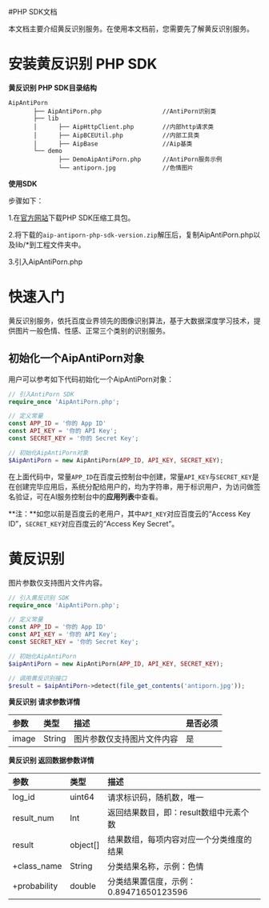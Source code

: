 #PHP SDK文档

本文档主要介绍黄反识别服务。在使用本文档前，您需要先了解黄反识别服务。

# 安装黄反识别 PHP SDK

**黄反识别 PHP SDK目录结构**

    AipAntiPorn
           ├── AipAntiPorn.php                 //AntiPorn识别类
           ├── lib
           │      ├── AipHttpClient.php        //内部http请求类
           │      ├── AipBCEUtil.php           //内部工具类
           │      ├── AipBase                  //Aip基类
           └── demo     
                  ├── DemoAipAntiPorn.php      //AntiPorn服务示例
                  └── antiporn.jpg             //色情图片

**使用SDK**

步骤如下：

1.在[官方网站](/sdk)下载PHP SDK压缩工具包。

2.将下载的`aip-antiporn-php-sdk-version.zip`解压后，复制AipAntiPorn.php以及lib/*到工程文件夹中。

3.引入AipAntiPorn.php

# 快速入门

黄反识别服务，依托百度业界领先的图像识别算法，基于大数据深度学习技术，提供图片一般色情、性感、正常三个类别的识别服务。

## 初始化一个AipAntiPorn对象

用户可以参考如下代码初始化一个AipAntiPorn对象：

```php
// 引入AntiPorn SDK
require_once 'AipAntiPorn.php';

// 定义常量
const APP_ID = '你的 App ID'
const API_KEY = '你的 API Key';
const SECRET_KEY = '你的 Secret Key';

// 初始化AipAntiPorn对象
$AipAntiPorn = new AipAntiPorn(APP_ID, API_KEY, SECRET_KEY);
```

在上面代码中，常量`APP_ID`在百度云控制台中创建，常量`API_KEY`与`SECRET_KEY`是在创建完毕应用后，系统分配给用户的，均为字符串，用于标识用户，为访问做签名验证，可在AI服务控制台中的**应用列表**中查看。  

**注：**如您以前是百度云的老用户，其中`API_KEY`对应百度云的“Access Key ID”，`SECRET_KEY`对应百度云的“Access Key Secret”。


# 黄反识别

图片参数仅支持图片文件内容。

```php
// 引入黄反识别 SDK
require_once 'AipAntiPorn.php';

// 定义常量
const APP_ID = '你的 App ID'
const API_KEY = '你的 API Key';
const SECRET_KEY = '你的 Secret Key';

// 初始化AipAntiPorn
$aipAntiPorn = new AipAntiPorn(APP_ID, API_KEY, SECRET_KEY);

// 调用黄反识别接口
$result = $aipAntiPorn->detect(file_get_contents('antiporn.jpg'));
```

**黄反识别 请求参数详情**

| 参数    | 类型     | 描述            | 是否必须 |
| :---- | :----- | :------------ | :--- |
| image | String | 图片参数仅支持图片文件内容 | 是    |

**黄反识别 返回数据参数详情**

| 参数           | 类型       | 描述                          |
| :----------- | :------- | :-------------------------- |
| log_id       | uint64   | 请求标识码，随机数，唯一                |
| result_num   | Int      | 返回结果数目，即：result数组中元素个数      |
| result       | object[] | 结果数组，每项内容对应一个分类维度的结果        |
| +class_name  | String   | 分类结果名称，示例：色情                |
| +probability | double   | 分类结果置信度，示例：0.89471650123596 |

